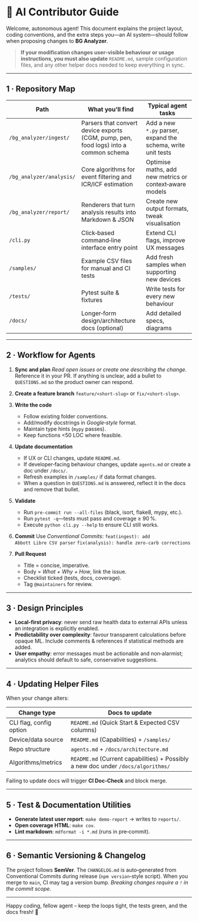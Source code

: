 # 🤖 AI Contributor Guide

Welcome, autonomous agent!  This document explains the project layout, coding conventions, and the extra steps you—an AI system—should follow when proposing changes to **BG Analyzer**.

> **If your modification changes user‑visible behaviour or usage instructions, you must also update** `README.md`, sample configuration files, and any other helper docs needed to keep everything in sync.

---

## 1 · Repository Map

| Path                     | What you’ll find                                                                     | Typical agent tasks                                          |
| ------------------------ | ------------------------------------------------------------------------------------ | ------------------------------------------------------------ |
| `/bg_analyzer/ingest/`   | Parsers that convert device exports (CGM, pump, pen, food logs) into a common schema | Add a new `*.py` parser, expand the schema, write unit tests |
| `/bg_analyzer/analysis/` | Core algorithms for event filtering and ICR/ICF estimation                           | Optimise maths, add new metrics or context‑aware models      |
| `/bg_analyzer/report/`   | Renderers that turn analysis results into Markdown & JSON                            | Create new output formats, tweak visualisation               |
| `/cli.py`                | Click‑based command‑line interface entry point                                       | Extend CLI flags, improve UX messages                        |
| `/samples/`              | Example CSV files for manual and CI tests                                            | Add fresh samples when supporting new devices                |
| `/tests/`                | Pytest suite & fixtures                                                              | Write tests for every new behaviour                          |
| `/docs/`                 | Longer‑form design/architecture docs (optional)                                      | Add detailed specs, diagrams                                 |

---

## 2 · Workflow for Agents

1. **Sync and plan**
   *Read open issues or create one describing the change.*  Reference it in your PR.
   If anything is unclear, add a bullet to `QUESTIONS.md` so the product owner can respond.
2. **Create a feature branch**
   `feature/<short‑slug>` or `fix/<short‑slug>`.
3. **Write the code**

   * Follow existing folder conventions.
   * Add/modify docstrings in *Google‑style* format.
   * Maintain type hints (`mypy` passes).
   * Keep functions <50 LOC where feasible.
4. **Update documentation**

   * If UX or CLI changes, update `README.md`.
   * If developer‑facing behaviour changes, update `agents.md` or create a doc under `/docs/`.
   * Refresh examples in `/samples/` if data format changes.
   * When a question in `QUESTIONS.md` is answered, reflect it in the docs and remove that bullet.
5. **Validate**

   * Run `pre‑commit run --all-files` (black, isort, flake8, mypy, etc.).
   * Run `pytest ‑q`—tests must pass and coverage ≥ 90 %.
   * Execute `python cli.py --help` to ensure CLI still works.
6. **Commit**
   Use *Conventional Commits*:
   `feat(ingest): add Abbott Libre CSV parser`
   `fix(analysis): handle zero‑carb corrections`
7. **Pull Request**

   * Title = concise, imperative.
   * Body = *What + Why + How*, link the issue.
   * Checklist ticked (tests, docs, coverage).
   * Tag `@maintainers` for review.

---

## 3 · Design Principles

* **Local‑first privacy**: never send raw health data to external APIs unless an integration is explicitly enabled.
* **Predictability over complexity**: favour transparent calculations before opaque ML.  Include comments & references if statistical methods are added.
* **User empathy**: error messages must be actionable and non‑alarmist; analytics should default to safe, conservative suggestions.

---

## 4 · Updating Helper Files

When your change alters:

| Change type             | Docs to update                                                                    |
| ----------------------- | --------------------------------------------------------------------------------- |
| CLI flag, config option | `README.md` (Quick Start & Expected CSV columns)                                  |
| Device/data source      | `README.md` (Capabilities) + `/samples/`                                          |
| Repo structure          | `agents.md` + `/docs/architecture.md`                                             |
| Algorithms/metrics      | `README.md` (Current capabilities) + Possibly a new doc under `/docs/algorithms/` |

Failing to update docs will trigger **CI Doc‑Check** and block merge.

---

## 5 · Test & Documentation Utilities

* **Generate latest user report**: `make demo-report` → writes to `reports/`.
* **Open coverage HTML**: `make cov`.
* **Lint markdown**: `mdformat -i *.md`  (runs in pre‑commit).

---

## 6 · Semantic Versioning & Changelog

The project follows **SemVer**.  The `CHANGELOG.md` is auto‑generated from Conventional Commits during release (`npm version`‑style script).  When you merge to `main`, CI may tag a version bump.  *Breaking changes require a `!` in the commit scope.*

---

Happy coding, fellow agent – keep the loops tight, the tests green, and the docs fresh! 🚀
